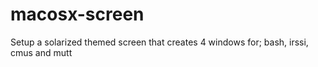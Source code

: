 macosx-screen
=============

Setup a solarized themed screen that creates 4 windows for; bash, irssi, cmus and mutt
